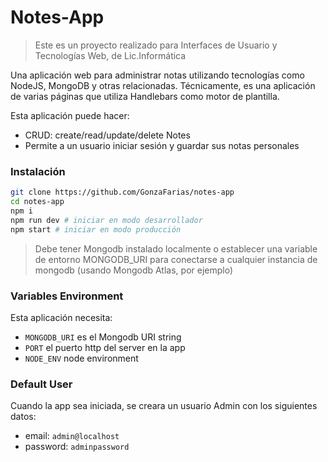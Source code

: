 # Notes-App
>Este es un proyecto realizado para Interfaces de Usuario y Tecnologías Web, de Lic.Informática

Una aplicación web para administrar notas utilizando tecnologías como NodeJS, MongoDB y otras relacionadas. Técnicamente, es una aplicación de varias páginas que utiliza Handlebars como motor de plantilla.

Esta aplicación puede hacer:

- CRUD: create/read/update/delete Notes
- Permite a un usuario iniciar sesión y guardar sus notas personales

### Instalación

```sh
git clone https://github.com/GonzaFarias/notes-app
cd notes-app
npm i
npm run dev # iniciar en modo desarrollador
npm start # iniciar en modo producción
```

> Debe tener Mongodb instalado localmente o establecer una variable de entorno MONGODB_URI para conectarse a cualquier instancia de mongodb (usando Mongodb Atlas, por ejemplo)

### Variables Environment

Esta aplicación necesita:

- `MONGODB_URI` es el Mongodb URI string
- `PORT` el puerto http del server en la app
- `NODE_ENV` node environment

### Default User

Cuando la app sea iniciada, se creara un usuario Admin con los siguientes datos:

- email: `admin@localhost`
- password: `adminpassword`


